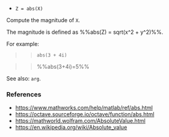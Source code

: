 * `Z = abs(X)`

Compute the magnitude of `X`.

The magnitude is defined as %%abs(Z) = sqrt(x^2 + y^2)%%.

For example:

>> `abs(3 + 4i)`

>> %%abs(3+4i)=5%%

See also: `arg`.

### References

* https://www.mathworks.com/help/matlab/ref/abs.html
* https://octave.sourceforge.io/octave/function/abs.html
* https://mathworld.wolfram.com/AbsoluteValue.html
* https://en.wikipedia.org/wiki/Absolute_value
